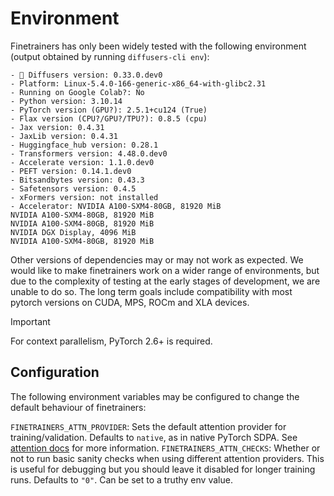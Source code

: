# Environment

Finetrainers has only been widely tested with the following environment (output obtained by running `diffusers-cli env`):

```shell
- 🤗 Diffusers version: 0.33.0.dev0
- Platform: Linux-5.4.0-166-generic-x86_64-with-glibc2.31
- Running on Google Colab?: No
- Python version: 3.10.14
- PyTorch version (GPU?): 2.5.1+cu124 (True)
- Flax version (CPU?/GPU?/TPU?): 0.8.5 (cpu)
- Jax version: 0.4.31
- JaxLib version: 0.4.31
- Huggingface_hub version: 0.28.1
- Transformers version: 4.48.0.dev0
- Accelerate version: 1.1.0.dev0
- PEFT version: 0.14.1.dev0
- Bitsandbytes version: 0.43.3
- Safetensors version: 0.4.5
- xFormers version: not installed
- Accelerator: NVIDIA A100-SXM4-80GB, 81920 MiB
NVIDIA A100-SXM4-80GB, 81920 MiB
NVIDIA A100-SXM4-80GB, 81920 MiB
NVIDIA DGX Display, 4096 MiB
NVIDIA A100-SXM4-80GB, 81920 MiB
```

Other versions of dependencies may or may not work as expected. We would like to make finetrainers work on a wider range of environments, but due to the complexity of testing at the early stages of development, we are unable to do so. The long term goals include compatibility with most pytorch versions on CUDA, MPS, ROCm and XLA devices.

> [!IMPORTANT]
>
> For context parallelism, PyTorch 2.6+ is required.

## Configuration

The following environment variables may be configured to change the default behaviour of finetrainers:

`FINETRAINERS_ATTN_PROVIDER`: Sets the default attention provider for training/validation. Defaults to `native`, as in native PyTorch SDPA. See [attention docs](./models/attention.md) for more information.
`FINETRAINERS_ATTN_CHECKS`: Whether or not to run basic sanity checks when using different attention providers. This is useful for debugging but you should leave it disabled for longer training runs. Defaults to `"0"`. Can be set to a truthy env value.
